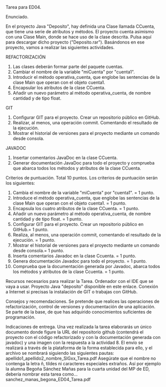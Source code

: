 Tarea para ED04.

Enunciado.

En el proyecto Java "Deposito", hay definida una Clase llamada CCuenta, que tiene una serie de atributos y métodos. El proyecto cuenta asimismo con una Clase Main, donde se hace uso de la clase descrita.
Pulsa aquí para descargar dicho proyecto ("Deposito.rar").
Basándonos en ese proyecto, vamos a realizar las siguientes actividades.

REFACTORIZACIÓN
1.	Las clases deberán formar parte del paquete cuentas.
2.	Cambiar el nombre de la variable "miCuenta" por "cuenta1".
3.	Introducir el método operativa_cuenta, que englobe las sentencias de la clase Main que operan con el objeto cuenta1.
4.	Encapsular los atributos de la clase CCuenta.
5.	Añadir un nuevo parámetro al método operativa_cuenta, de nombre cantidad y de tipo float.
   
GIT
1.	Configurar GIT para el proyecto. Crear un repositorio público en GitHub.
2.	Realizar, al menos, una operación commit. Comentando el resultado de la ejecución.
3.	Mostrar el historial de versiones para el proyecto mediante un comando desde consola.

JAVADOC
1.	Insertar comentarios JavaDoc en la clase CCuenta.
2.	Generar documentación JavaDoc para todo el proyecto y comprueba que abarca todos los métodos y atributos de la clase CCuenta.


Criterios de puntuación. Total 10 puntos.
Los criterios de puntuación serán los siguientes:
1.	Cambia el nombre de la variable "miCuenta" por "cuenta1". = 1 punto.
2.	Introduce el método operativa_cuenta, que englobe las sentencias de la clase Main que operan con el objeto cuenta1. = 1 punto.
3.	Encapsula los cuatro atributos de la clase CCuenta. = 1 punto.
4.	Añadir un nuevo parámetro al método operativa_cuenta, de nombre cantidad y de tipo float. = 1 punto.
5.	Configurar GIT para el proyecto. Crear un repositorio público en GitHub.= 1 punto.
6.	Realiza, al menos, una operación commit, comentando el resultado de la ejecución. = 1 punto.
7.	Mostrar el historial de versiones para el proyecto mediante un comando desde consola.= 1 punto.
8.	Inserta comentarios Javadoc en la clase Ccuenta. = 1 punto.
9.	Genera documentación Javadoc para todo el proyecto. = 1 punto.
10.	Comprueba que la documentación generada por Javadoc, abarca todos los métodos y atributos de la clase Ccuenta. = 1 punto.

Recursos necesarios para realizar la Tarea.
Ordenador con el IDE que se vaya a usar.
Proyecto Java "deposito" disponible en  este enlace.
Conexión a Internet si precisas la instalación de GIT o trabajas con GitHub.

Consejos y recomendaciones.
Se pretende que realices las operaciones de refactorización, control de versiones y documentación de una aplicación. Se parte de la base, de que has adquirido conocimientos suficientes de programación.

Indicaciones de entrega.
Una vez realizada la tarea elaborarás un único documento donde figure la URL del repositorio github (contendrá el proyecto con el código refactorizado y con la documentación generada con javadoc) y una imagen con la respuesta a la actividad 8. El envío se realizará a través de la plataforma de la forma establecida para ello, y el archivo se nombrará siguiendo las siguientes pautas:
apellido1_apellido2_nombre_SIGxx_Tarea.pdf
Asegúrate que el nombre no contenga la letra ñ, tildes ni caracteres especiales extraños. Así por ejemplo la alumna Begoña Sánchez Mañas para la cuarta unidad del MP de ED, debería nombrar esta tarea como...
sanchez_manas_begona_ED04_Tarea.pdf
